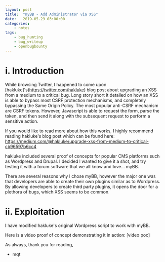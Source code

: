 ```yaml
---
layout: post
title:	"myBB - Add Administrator via XSS"
date:	2019-05-29 03:00:00
categories:
    - notes
tags:
    - bug_hunting
    - bug_writeup
    - openbugbounty
---
```

<head>
	<title> myBB - Add Administrator via XSS </title>
</head>


# i. Introduction
While browsing Twitter, I happened to come upon [hakluke]'s(https://twitter.com/hakluke) blog post about upgrading an XSS from a medium to a critical bug. Long story short it detailed on how an XSS is able to bypass most CSRF protection mechanisms, and completely bypassing the Same Origin Policy. The most popular anti-CSRF mechanism are CSRF tokens. However, Javascript is able to request the form, parse the token, and then send it along with the subsequent request to perform a sensitive action. 

If you would like to read more about how this works, I highly recommend reading hakluke's blog post which can be found here: https://medium.com/@hakluke/upgrade-xss-from-medium-to-critical-cb96597b6cc4

hakluke included several proof of concepts for popular CMS platforms such as Wordpress and Drupal. I decided I wanted to give it a shot, and try testing it with a forum software that we all know and love... myBB. 

There are several reasons why I chose myBB, however the major one was that developers are able to create their own plugins similar as to Wordpress. By allowing developers to create third party plugins, it opens the door for a plethora of bugs, which XSS seems to be common. 


# ii. Exploitation

I have modified hakluke's original Wordpress script to work with myBB. 


Here is a video proof of concept demonstrating it in action:
[video poc]


As always, thank you for reading,
- mqt

